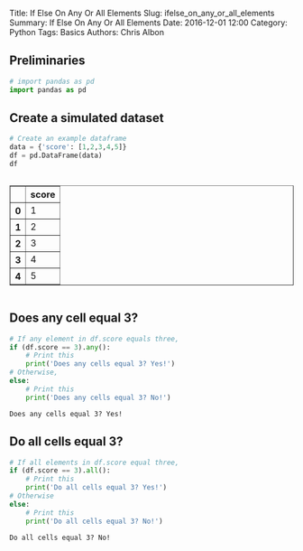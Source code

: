 Title: If Else On Any Or All Elements
Slug: ifelse_on_any_or_all_elements
Summary: If Else On Any Or All Elements
Date: 2016-12-01 12:00
Category: Python
Tags: Basics
Authors: Chris Albon



## Preliminaries


```python
# import pandas as pd
import pandas as pd
```

## Create a simulated dataset


```python
# Create an example dataframe
data = {'score': [1,2,3,4,5]}
df = pd.DataFrame(data)
df
```




<div style="max-height:1000px;max-width:1500px;overflow:auto;">
<table border="1" class="dataframe">
  <thead>
    <tr style="text-align: right;">
      <th></th>
      <th>score</th>
    </tr>
  </thead>
  <tbody>
    <tr>
      <th>0</th>
      <td>1</td>
    </tr>
    <tr>
      <th>1</th>
      <td>2</td>
    </tr>
    <tr>
      <th>2</th>
      <td>3</td>
    </tr>
    <tr>
      <th>3</th>
      <td>4</td>
    </tr>
    <tr>
      <th>4</th>
      <td>5</td>
    </tr>
  </tbody>
</table>
</div>



## Does any cell equal 3?


```python
# If any element in df.score equals three,
if (df.score == 3).any():
    # Print this
    print('Does any cells equal 3? Yes!')
# Otherwise,
else:
    # Print this
    print('Does any cells equal 3? No!')
```

    Does any cells equal 3? Yes!


## Do all cells equal 3?


```python
# If all elements in df.score equal three,
if (df.score == 3).all():
    # Print this
    print('Do all cells equal 3? Yes!')
# Otherwise
else:
    # Print this
    print('Do all cells equal 3? No!')
```

    Do all cells equal 3? No!

